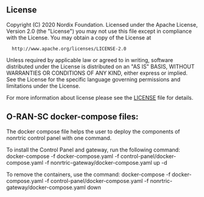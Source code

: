 ## License
Copyright (C) 2020 Nordix Foundation.
Licensed under the Apache License, Version 2.0 (the "License")
you may not use this file except in compliance with the License.
You may obtain a copy of the License at

      http://www.apache.org/licenses/LICENSE-2.0

Unless required by applicable law or agreed to in writing, software
distributed under the License is distributed on an "AS IS" BASIS,
WITHOUT WARRANTIES OR CONDITIONS OF ANY KIND, either express or implied.
See the License for the specific language governing permissions and
limitations under the License.

For more information about license please see the [LICENSE](LICENSE.txt) file for details.

## O-RAN-SC docker-compose files:
The docker compose file helps the user to deploy the components of nonrtric control panel with one command.

To install the Control Panel and gateway, run the following command:
docker-compose -f docker-compose.yaml -f control-panel/docker-compose.yaml -f nonrtric-gateway/docker-compose.yaml up -d

To remove the containers, use the command:
docker-compose -f docker-compose.yaml -f control-panel/docker-compose.yaml -f nonrtric-gateway/docker-compose.yaml down
